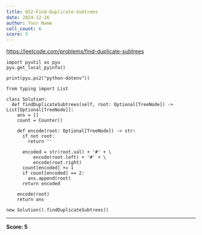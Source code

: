 ```yaml
---
title: 652-Find-Duplicate-Subtrees
date: 2024-12-26
author: Your Name
cell_count: 6
score: 5
---
```


https://leetcode.com/problems/find-duplicate-subtrees


```
import pyutil as pyu
pyu.get_local_pyinfo()
```


```
print(pyu.ps2("python-dotenv"))
```


```
from typing import List
```


```
class Solution:
  def findDuplicateSubtrees(self, root: Optional[TreeNode]) -> List[Optional[TreeNode]]:
    ans = []
    count = Counter()

    def encode(root: Optional[TreeNode]) -> str:
      if not root:
        return ''

      encoded = str(root.val) + '#' + \
          encode(root.left) + '#' + \
          encode(root.right)
      count[encoded] += 1
      if count[encoded] == 2:
        ans.append(root)
      return encoded

    encode(root)
    return ans
```


```
new Solution().findDuplicateSubtrees()
```


---
**Score: 5**